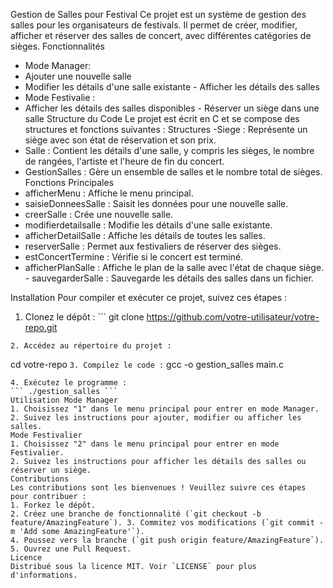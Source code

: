  Gestion de Salles pour Festival
Ce projet est un système de gestion des salles pour les organisateurs de festivals. Il permet de créer, modifier, afficher et réserver des salles de concert, avec différentes catégories de sièges.
Fonctionnalités
- Mode Manager:
- Ajouter une nouvelle salle
- Modifier les détails d'une salle existante - Afficher les détails des salles
- Mode Festivalie :
- Afficher les détails des salles disponibles - Réserver un siège dans une salle
Structure du Code
Le projet est écrit en C et se compose des structures et fonctions suivantes :
Structures
-Siege : Représente un siège avec son état de réservation et son prix.
- Salle : Contient les détails d'une salle, y compris les sièges, le nombre de rangées, l'artiste et l'heure de fin du concert.
- GestionSalles : Gère un ensemble de salles et le nombre total de sièges.
Fonctions Principales
- afficherMenu : Affiche le menu principal.
- saisieDonneesSalle : Saisit les données pour une nouvelle salle.
- creerSalle : Crée une nouvelle salle.
- modifierdetailsalle : Modifie les détails d'une salle existante.
- afficherDetailSalle : Affiche les détails de toutes les salles.
- reserverSalle : Permet aux festivaliers de réserver des sièges.
- estConcertTermine : Vérifie si le concert est terminé.
- afficherPlanSalle : Affiche le plan de la salle avec l'état de chaque siège. - sauvegarderSalle : Sauvegarde les détails des salles dans un fichier.

 Installation
Pour compiler et exécuter ce projet, suivez ces étapes :
1. Clonez le dépôt : ```
git clone https://github.com/votre-utilisateur/votre-repo.git
```
2. Accédez au répertoire du projet :
```
cd votre-repo ```
3. Compilez le code : ```
gcc -o gestion_salles main.c
```
4. Exécutez le programme :
``` ./gestion_salles ```
Utilisation Mode Manager
1. Choisissez "1" dans le menu principal pour entrer en mode Manager. 2. Suivez les instructions pour ajouter, modifier ou afficher les salles.
Mode Festivalier
1. Choisissez "2" dans le menu principal pour entrer en mode Festivalier.
2. Suivez les instructions pour afficher les détails des salles ou réserver un siège.
Contributions
Les contributions sont les bienvenues ! Veuillez suivre ces étapes pour contribuer :
1. Forkez le dépôt.
2. Créez une branche de fonctionnalité (`git checkout -b feature/AmazingFeature`). 3. Commitez vos modifications (`git commit -m 'Add some AmazingFeature'`).
4. Poussez vers la branche (`git push origin feature/AmazingFeature`).
5. Ouvrez une Pull Request.
Licence
Distribué sous la licence MIT. Voir `LICENSE` pour plus d'informations.

 
